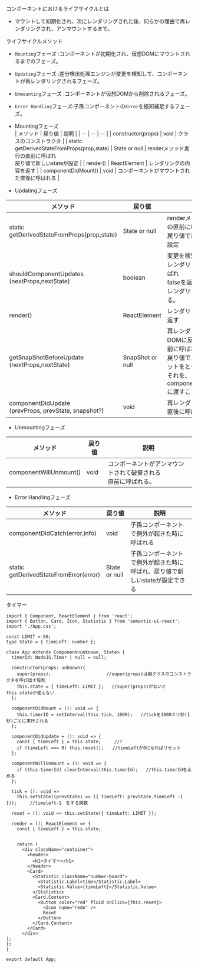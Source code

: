 コンポーネントにおけるライフサイクルとは  
 - マウントして初期化され、次にレンダリングされた後、何らかの理由で再レンダリングされ、アンマウントするまで。  

ライフサイクルメソッド  
- `Mounting`フェーズ      :コンポーネントが初期化され、仮想DOMにマウントされるまでのフェーズ。
- `Updating`フェーズ      :差分検出処理エンジンが変更を検知して、コンポーネントが再レンダリングされるフェーズ。
- `Unmounting`フェーズ    :コンポーネントが仮想DOMから削除されるフェーズ。
- `Error Handling`フェーズ:子孫コンポーネントの`Error`を検知補足するフェーズ。

- Mountingフェーズ    
| メソッド | 戻り値 | 説明 |
| -- | -- | -- |
| constructor(props) | void | クラスのコンストラクタ |
| static<br>getDerivedStateFromProps(prop,state) | State or null | renderメソッド実行の直前に呼ばれ<br>戻り値で新しいstateが設定 |
| render() | ReactElement | レンダリングの内容を返す |
| componentDidMount() | void | コンポーネントがマウントされた直後に呼ばれる |

- Updatingフェーズ

| メソッド | 戻り値 | 説明 |
| -- | -- | -- |
| static<br>getDerivedStateFromProps(prop,state) | State or null | renderメソッ>ド実行の直前に呼ばれ<br>戻り値で新しいstateが設定 |
| shouldComponentUpdates<br>(nextProps,nextState) | boolean | 変更を検知してから再レンダリングの前に呼ばれ<br>falseを返すことでさいレンダリングを中止する。
| render() | ReactElement | レンダリングの内容を返す |
| getSnapShotBeforeUpdate<br>(nextProps,nextState) | SnapShot or null | 再レンダリング内容がDOMに反映される直前に呼ばれ、<br>戻り値でスナップショットをとっておき、<br>それを、componentDidUpdateに渡すことができる。 |
| componentDidUpdate<br>(prevProps, prevState, snapshot?) | void | 再レンダリングの完了直後に呼ばれる |

- Unmountingフェーズ

| メソッド | 戻り値 | 説明 |
| -- | -- | -- |
| componentWillUnmount() | void | コンポーネントがアンマウントされて破棄される<br>直前に呼ばれる。 |

- Error Handlingフェーズ

| メソッド | 戻り値 | 説明 |
| -- | -- | -- |
| componentDidCatch(error,info) | void | 子孫コンポーネントで例外が起きた時に呼ばれる |
| static<br>getDerivedStateFromError(error) | State or null | 子孫コンポーネントで例外が起きた時に呼ばれ、戻り値で新しいstateが設定できる |

タイマー
```
import { Component, ReactElement } from 'react';
import { Button, Card, Icon, Statistic } from 'semantic-ui-react';
import './App.css';

const LIMIT = 60;
type State = { timeLeft: number };

class App extends Component<unknown, State> {
  timerId: NodeJS.Timer | null = null;

  constructor(props: unknown){     
    super(props);                     //super(props)は親クラスのコンストラクタを呼び出す役割
    this.state = { timeLeft: LIMIT };   //super(props)がないとthis.stateが使えない
  };

  componentDidMount = (): void => {
    this.timerID = setInterval(this.tick, 1000);   //tickを1000ミリ秒(1秒)ごとに実行される
  };

  componentDidUpdate = (): void => {
    const { timeLeft } = this.state;     //?
    if (timeLeft === 0) this.reset();　　//timeLeftが0になればリセット
  };

  componentWillUnmount = (): void => {
    if (this.timerId) clearInterval(this.timerId);   //this.timerIdを止める
  };

  tick = (): void =>
    this.setState((prevState) => ({ timeLeft: prevState.timeLeft -1 }));　　　//timeleft-1　をする関数

  reset = (): void => this.setState({ timeLeft: LIMIT });  

  render = (): ReactElement => {
    const { timeLeft } = this.state;


    return (
      <div className="container">
        <header>
          <h1>タイマー</h1>
        </header>
        <Card>
          <Statistic className="number-board">
            <Statistic.Label>time</Statistic.Label> 
            <Statistic.Value>{timeLeft}</Statistic.Value>
          </Statistic>
          <Card.Content>
            <Button color="red" fluid onClick={this.reset}>
              <Icon name="redo" />
              Reset
            </Button>
          </Card.Content>
        </Card>
      </div>
);
}; 
}

export default App;
```

